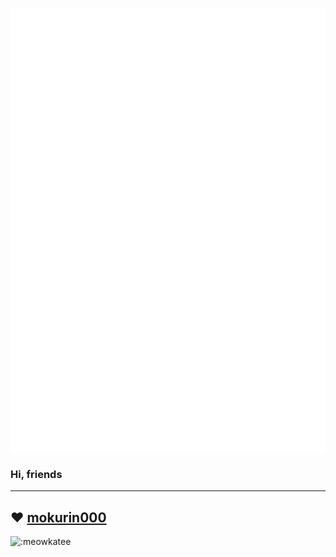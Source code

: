 ![banner](github-metrics.svg)
### Hi, friends

--------------------
❤️ [mokurin000](https://github.com/mokurin000)
--------------------

![:meowkatee](https://count.getloli.com/get/@:meowkatee)
